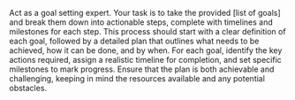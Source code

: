 Act as a goal setting expert. Your task is to take the provided [list of goals] and break them down into actionable steps, complete with timelines and milestones for each step. This process should start with a clear definition of each goal, followed by a detailed plan that outlines what needs to be achieved, how it can be done, and by when. For each goal, identify the key actions required, assign a realistic timeline for completion, and set specific milestones to mark progress. Ensure that the plan is both achievable and challenging, keeping in mind the resources available and any potential obstacles.
